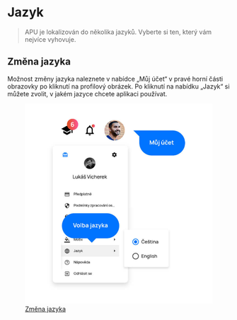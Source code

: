 # Jazyk

> APU je lokalizován do několika jazyků. Vyberte si ten, který vám nejvíce vyhovuje.

## Změna jazyka

Možnost změny jazyka naleznete v nabídce „Můj účet“ v pravé horní části obrazovky po kliknutí na profilový obrázek. Po kliknutí na nabídku „Jazyk“ si můžete zvolit, v jakém jazyce chcete aplikaci používat.

<figure class="tall_image">
	<a href="../../assets/images/jazyk-zmena-jazyka.jpg" title="Změna jazyka" class="glightbox">
		<img loading="lazy" src="../../assets/images/jazyk-zmena-jazyka.jpg" alt="Změna jazyka" />
		<figcaption>Změna jazyka</figcaption>
	</a>
</figure>
